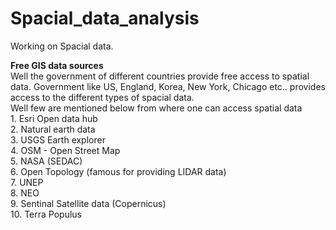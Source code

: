 # Spacial_data_analysis
Working on Spacial data.

<p>
  <b> Free GIS data sources </b>
  <br><b2>Well the government of different countries provide free access to spatial data.
  Government like US, England, Korea, New York, Chicago etc.. provides access to the different types of spacial data. </b2>
  <br>Well few are mentioned below from where one can access spatial data
  <br>1. Esri Open data hub
  <br>2. Natural earth data
  <br>3. USGS Earth explorer
  <br>4. OSM - Open Street Map
  <br>5. NASA (SEDAC)
  <br>6. Open Topology (famous for providing LIDAR data)
  <br>7. UNEP
  <br>8. NEO
  <br>9. Sentinal Satellite data (Copernicus)
  <br>10. Terra Populus
  
